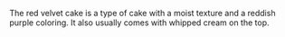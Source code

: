 The red velvet cake is a type of cake with a moist texture and a reddish purple coloring. It also usually comes with whipped cream on the top.